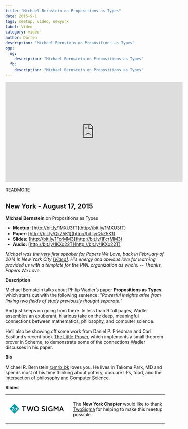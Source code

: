 ```yaml
---
title: "Michael Bernstein on Propositions as Types"
date: 2015-9-1
tags: meetup, video, newyork
label: Video
category: video
author: Darren
description: "Michael Bernstein on Propositions as Types"
ogp:
  og:
    description: "Michael Bernstein on Propositions as Types"
  fb:
    description: "Michael Bernstein on Propositions as Types"
---
```


<iframe class="video" width="560" height="315" src="https://www.youtube.com/embed/K-YYoigWN24" frameborder="0" allowfullscreen></iframe>

READMORE

## New York - August 17, 2015

**Michael Bernstein** on Propositions as Types

* **Meetup:** [http://bit.ly/1MXU3fT](http://bit.ly/1MXU3fT)
* **Paper:** [http://bit.ly/QkZ5K1](http://bit.ly/QkZ5K1)
* **Slides:** [http://bit.ly/1FcrMM3](http://bit.ly/1FcrMM3)
* **Audio:** [http://bit.ly/1KXo22T](http://bit.ly/1KXo22T)

_Michael was the very first speaker for Papers We Love, back  in February of 2014 in New York City [[Video]](https://www.youtube.com/watch?v=XtUtfARSIv8). His energy and obvious love for learning provided us with a template for the PWL organization as whole. -- Thanks, Papers We Love._

**Description**

Michael Bernstein talks about Philip Wadler’s paper **Propositions as Types**, which starts out with the following sentence: _"Powerful insights arise from linking two fields of study previously thought separate."_

And just keeps on going from there. In less than 9 full pages, Wadler assembles an exuberant, hilarious take on the deep, meaningful connections between mathematics, philosophy, and computer science.

He’ll also be showing off some work from Daniel P. Friedman and Carl Eastlund’s recent book [The Little Prover](http://www.amazon.com/The-Little-Prover-Daniel-Friedman/dp/0262527952), which implements a small theorem prover in Scheme, to demonstrate some of the connections Wadler discusses in his paper.

**Bio**

Michael R. Bernstein [@mrb_bk](https://twiiter.com/@mrb_bk) loves you. He lives in Takoma Park, MD and spends most of his time thinking about pottery, obscure LPs, food, and the intersection of philosophy and Computer Science.

**Slides**

<script async class="speakerdeck-embed" data-id="a51fe73ed53b42a19e9b1191401cb189" data-ratio="1.33333333333333" src="//speakerdeck.com/assets/embed.js"></script>

---

<p style="display: flex; flex-direction: row; justify-content: center; align-items: center;">
<a href="https://www.twosigma.com/"><img src="/images/TwoSigma_RGB.jpg" alt="TwoSigma" title="TwoSigma - Platinum Sponsor of Papers We Love NYC" style="width: 200px; margin: 0 1em 0 0;"></a> <span style="flex: 1;">The <strong>New York Chapter</strong> would like to thank <a href="http://www.twosigma.com">TwoSigma</a> for helping to make this meetup possible.</span>
</p>

---
